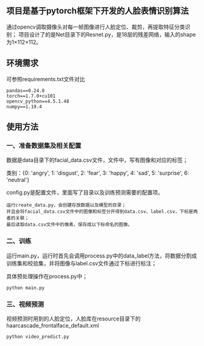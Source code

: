 ## 项目是基于pytorch框架下开发的人脸表情识别算法

通过opencv调取摄像头对每一帧图像进行人脸定位、裁剪，再提取特征分类识别；
项目设计了的是Net目录下的Resnet.py，是18层的残差网络，输入的shape为1×112×112。


## 环境需求

可参照requirements.txt文件对比

```
pandas==0.24.0
torch==1.7.0+cu101
opencv_python==4.5.1.48
numpy==1.19.4
```

## 使用方法
### 一、准备数据集及相关配置
数据是data目录下的facial_data.csv文件，文件中，写有图像和对应的标签；

类别：{0: 'angry', 1: 'disgust', 2: 'fear', 3: 'happy', 4: 'sad', 5: 'surprise', 6: 'neutral'}

config.py是配置文件，里面写了目录以及训练预测需要的配置项。

```
运行create_data.py，会创建存放数据以及模型的目录；
并且会将facial_data.csv文件中的图像和标签分开得到data.csv、label.csv，下标是两者的关联；
最后读取data.csv文件中的像素，保存成以下标命名的图像。
```

### 二、训练
运行main.py，运行时首先会调用process.py中的data_label方法，将数据分割成训练集和校验集，并将图像与label.csv文件通过下标进行标注；

具体预处理操作在process.py中；

```
python main.py
```


### 三、视频预测
视频预测时用到的人脸定位，人脸库在resource目录下的haarcascade_frontalface_default.xml
```
python video_predict.py
```
